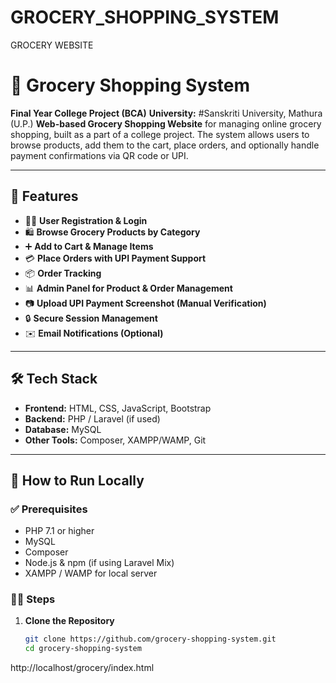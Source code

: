 # GROCERY_SHOPPING_SYSTEM
GROCERY WEBSITE
# 🛒 Grocery Shopping System
**Final Year College Project (BCA)**
**University:** #Sanskriti University, Mathura (U.P.)
 **Web-based Grocery Shopping Website** 
for managing online grocery shopping, built as a part of a college project. The system allows users to browse products, add them to the cart, place orders, and optionally handle payment confirmations via QR code or UPI.

---

## 📌 Features

- 🧑‍💼 **User Registration & Login**
- 🛍️ **Browse Grocery Products by Category**
- ➕ **Add to Cart & Manage Items**
- 💳 **Place Orders with UPI Payment Support**
- 📦 **Order Tracking**
- 📊 **Admin Panel for Product & Order Management**
- 📷 **Upload UPI Payment Screenshot (Manual Verification)**
- 🔒 **Secure Session Management**
- ✉️ **Email Notifications (Optional)**

---

## 🛠️ Tech Stack

- **Frontend:** HTML, CSS, JavaScript, Bootstrap
- **Backend:** PHP / Laravel (if used)
- **Database:** MySQL
- **Other Tools:** Composer, XAMPP/WAMP, Git

---

## 🚀 How to Run Locally

### ✅ Prerequisites

- PHP 7.1 or higher
- MySQL
- Composer
- Node.js & npm (if using Laravel Mix)
- XAMPP / WAMP for local server

### 🧑‍💻 Steps

1. **Clone the Repository**
   ```bash
   git clone https://github.com/grocery-shopping-system.git
   cd grocery-shopping-system
http://localhost/grocery/index.html
